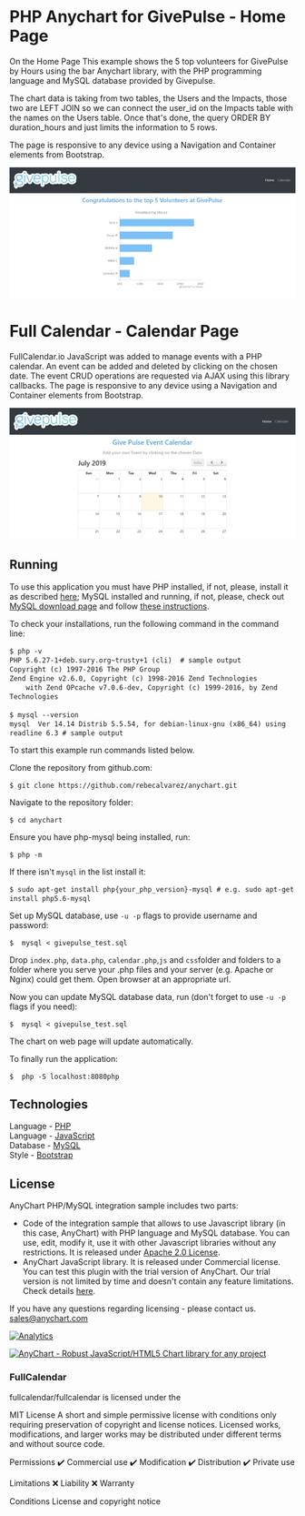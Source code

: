 
# PHP Anychart for GivePulse - Home Page

On the Home Page This example shows the 5 top volunteers for GivePulse by Hours using the bar Anychart library, with the PHP programming language and MySQL database provided by Givepulse.

The chart data is taking from two tables, the Users and the Impacts, those two are LEFT JOIN
so we can connect the user_id on the Impacts table with the names on the Users table. Once that's done, the query ORDER BY duration_hours and just limits the information to 5 rows.

The page is responsive to any device using a Navigation and Container elements from Bootstrap.

<img src="images/home.png"  alt="Using AnyChart library to display the bar chart">

# Full Calendar - Calendar Page

FullCalendar.io JavaScript was added to manage events with a PHP calendar. An event can be added and deleted by clicking on the chosen date.
The event CRUD operations are requested via AJAX using this library callbacks.
The page is responsive to any device using a Navigation and Container elements from Bootstrap.

<img src="images/calendar.png"  alt="Using FullCalendar library to display the calendar">

## Running

To use this application you must have PHP installed, if not, please, install it as described [here](http://php.net/manual/en/faq.installation.php);
MySQL installed and running, if not, please, check out [MySQL download page](https://dev.mysql.com/downloads/installer/) and follow [these instructions](http://dev.mysql.com/doc/refman/5.7/en/installing.html).

To check your installations, run the following command in the command line:
```
$ php -v
PHP 5.6.27-1+deb.sury.org~trusty+1 (cli)  # sample output
Copyright (c) 1997-2016 The PHP Group
Zend Engine v2.6.0, Copyright (c) 1998-2016 Zend Technologies
    with Zend OPcache v7.0.6-dev, Copyright (c) 1999-2016, by Zend Technologies

$ mysql --version
mysql  Ver 14.14 Distrib 5.5.54, for debian-linux-gnu (x86_64) using readline 6.3 # sample output
```

To start this example run commands listed below.

Clone the repository from github.com:
```
$ git clone https://github.com/rebecalvarez/anychart.git
```

Navigate to the repository folder:
```
$ cd anychart
```

Ensure you have php-mysql being installed, run:
```
$ php -m
```
If there isn't `mysql` in the list install it:
```
$ sudo apt-get install php{your_php_version}-mysql # e.g. sudo apt-get install php5.6-mysql
```

Set up MySQL database, use `-u -p` flags to provide username and password:
```
$  mysql < givepulse_test.sql
```

Drop `index.php`, `data.php`, `calendar.php`,`js` and `css`folder and folders to a folder where you serve your .php files and your server (e.g. Apache or Nginx) could get them.
Open browser at an appropriate url.

Now you can update MySQL database data, run (don't forget to use `-u -p` flags if you need):
```
$  mysql < givepulse_test.sql
```
The chart on web page will update automatically.

To finally run the application:
```
$  php -S localhost:8080php
```


## Technologies
Language - [PHP](http://php.net)<br />
Language - [JavaScript](https://www.javascript.com/)<br />
Database - [MySQL](https://www.mysql.com/)<br />
Style - [Bootstrap](https://getbootstrap.com/)


## License
AnyChart PHP/MySQL integration sample includes two parts:
- Code of the integration sample that allows to use Javascript library (in this case, AnyChart) with PHP language and MySQL database. You can use, edit, modify it, use it with other Javascript libraries without any restrictions. It is released under [Apache 2.0 License](https://github.com/anychart-integrations/plain-php-mysql-template/blob/master/LICENSE).
- AnyChart JavaScript library. It is released under Commercial license. You can test this plugin with the trial version of AnyChart. Our trial version is not limited by time and doesn't contain any feature limitations. Check details [here](https://www.anychart.com/buy/).

If you have any questions regarding licensing - please contact us. <sales@anychart.com>

[![Analytics](https://ga-beacon.appspot.com/UA-228820-4/Integrations/plain-php-mysql-template?pixel&useReferer)](https://github.com/igrigorik/ga-beacon)

[<img src="https://cdn.anychart.com/images/logo-transparent-segoe.png?2" width="234px" alt="AnyChart - Robust JavaScript/HTML5 Chart library for any project">](https://www.anychart.com)

### FullCalendar

fullcalendar/fullcalendar is licensed under the

MIT License
A short and simple permissive license with conditions only requiring preservation of copyright and license notices. Licensed works, modifications, and larger works may be distributed under different terms and without source code.

Permissions
:heavy_check_mark: Commercial use
:heavy_check_mark: Modification
:heavy_check_mark: Distribution
:heavy_check_mark: Private use

Limitations
:x: Liability
:x: Warranty

Conditions
 License and copyright notice